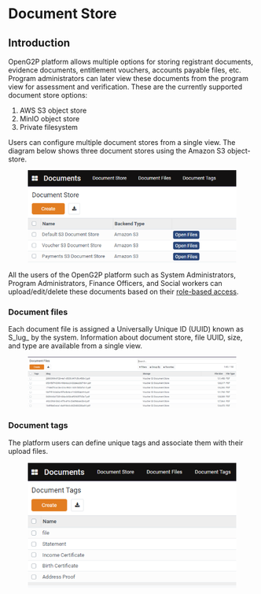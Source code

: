 # Document Store

## Introduction

OpenG2P platform allows multiple options for storing registrant documents, evidence documents, entitlement vouchers, accounts payable files, etc. Program administrators can later view these documents from the program view for assessment and verification. These are the currently supported document store options:

1. AWS S3 object store
2. MinIO object store
3. Private filesystem

Users can configure multiple document stores from a single view. The diagram below shows three document stores using the Amazon S3 object-store.

<figure><img src="../.gitbook/assets/document-storage-options.png" alt=""><figcaption></figcaption></figure>

All the users of the OpenG2P platform such as System Administrators, Program Administrators, Finance Officers, and Social workers can upload/edit/delete these documents based on their [role-based access](role-based-access-control.md#pre-defined-groups).

### Document files

Each document file is assigned a Universally Unique ID (UUID) known as S_lug_ by the system. Information about document store, file UUID, size, and type are available from a single view.

<figure><img src="../.gitbook/assets/document-files.png" alt=""><figcaption></figcaption></figure>

### Document tags

The platform users can define unique tags and associate them with their upload files.&#x20;

<figure><img src="../.gitbook/assets/document-tags.png" alt=""><figcaption></figcaption></figure>

&#x20;
